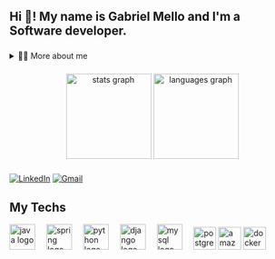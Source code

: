 <h2 align="left">Hi 👋! My name is Gabriel Mello and I'm a Software developer.</h2>

###
<details>
  <summary>👨‍💻 More about me</summary>

  - 💬  Since the second year of school, when I started studying the C language, my interest in the world of technology has only increased. Currently, I'm studying Golang.

  - ⚡  I have a strong interest in solving complex problems and creating efficient solutions, which leads me to constantly seek new knowledge and skills.
</details>

<div align="left">
</div>

###

<div align="center">
  <img src="https://github-readme-stats.vercel.app/api?username=gab-mello&hide_title=false&hide_rank=false&show_icons=true&include_all_commits=true&count_private=true&disable_animations=false&theme=codeSTACKr&locale=en&hide_border=false&order=1" height="150" alt="stats graph"  />
  <img src="https://github-readme-stats.vercel.app/api/top-langs?username=gab-mello&locale=en&hide_title=false&layout=compact&card_width=320&langs_count=5&theme=codeSTACKr&hide_border=false&order=2" height="150" alt="languages graph"  />
</div>

###


<!-- Links -->
[![LinkedIn](https://img.shields.io/badge/LinkedIn-0077B5?style=for-the-badge&logo=linkedin&logoColor=white)](https://www.linkedin.com/in/gabriel88-mello/)
[![Gmail](https://img.shields.io/badge/Gmail-D14836?style=for-the-badge&logo=gmail&logoColor=white)](mailto:gabrielpontemello1@gmail.com)

###

## My Techs
<div align="left">
  <img src="https://cdn.jsdelivr.net/gh/devicons/devicon/icons/java/java-original-wordmark.svg" height="45" alt="java logo"  />
  <img width="12" />
  <img src="https://cdn.jsdelivr.net/gh/devicons/devicon/icons/spring/spring-original-wordmark.svg" height="45" alt="spring logo"  />
  <img width="12" />
  <img src="https://cdn.jsdelivr.net/gh/devicons/devicon/icons/python/python-original-wordmark.svg" height="45" alt="python logo"  />
  <img width="12" />
  <img src="https://cdn.jsdelivr.net/gh/devicons/devicon/icons/django/django-plain-wordmark.svg" height="45" alt="django logo"  />
  <img width="12" />
  <img src="https://cdn.jsdelivr.net/gh/devicons/devicon/icons/mysql/mysql-original-wordmark.svg" height="45" alt="mysql logo"  />
  <img width="12" />
  <img src="https://cdn.jsdelivr.net/gh/devicons/devicon/icons/postgresql/postgresql-original.svg" height="40" alt="postgresql logo"  />
  <img src="https://skillicons.dev/icons?i=aws" height="40" alt="amazonwebservices logo"  />
  <img src="https://cdn.simpleicons.org/docker/2496ED" height="40" alt="docker logo"  />
</div>

###


###

###


